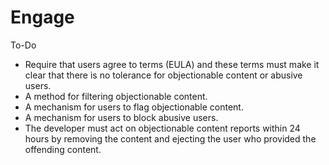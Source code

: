 # Engage
To-Do
- Require that users agree to terms (EULA) and these terms must make it clear that there is no tolerance for objectionable content or abusive users.
- A method for filtering objectionable content.
- A mechanism for users to flag objectionable content.
- A mechanism for users to block abusive users. 
- The developer must act on objectionable content reports within 24 hours by removing the content and ejecting the user who provided the offending content.
